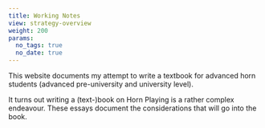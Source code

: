 ```yaml
---
title: Working Notes 
view: strategy-overview
weight: 200
params:
  no_tags: true
  no_date: true
---
```


This website documents my attempt to write a textbook for advanced horn students (advanced pre-university and university level).

It turns out writing a (text-)book on Horn Playing is a rather complex endeavour. These essays document the considerations that will go into the book.
